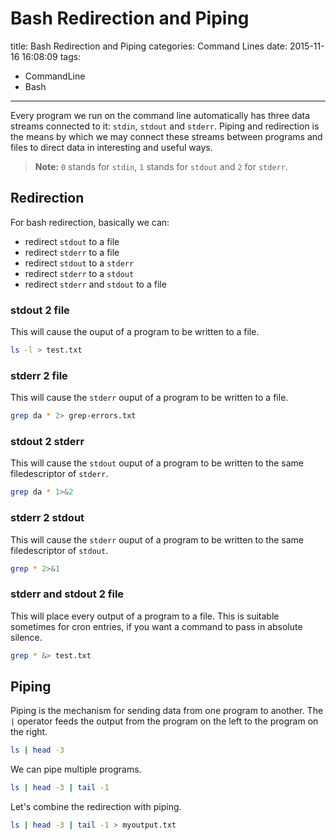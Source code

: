 # Bash Redirection and Piping

title: Bash Redirection and Piping
categories: Command Lines
date: 2015-11-16 16:08:09
tags:
- CommandLine
- Bash

---

Every program we run on the command line automatically has three data streams connected to it: `stdin`, `stdout` and `stderr`.  Piping and redirection is the means by which we may connect these streams between programs and files to direct data in interesting and useful ways.

<!--more-->

>**Note:** `0` stands for `stdin`, `1` stands for  `stdout` and `2` for `stderr`.

## Redirection
For bash redirection, basically we can:

- redirect `stdout` to a file
- redirect `stderr` to a file
- redirect `stdout` to a `stderr`
- redirect `stderr` to a `stdout`
- redirect `stderr` and `stdout` to a file

### stdout 2 file
This will cause the ouput of a program to be written to a file.
``` bash
ls -l > test.txt
```

### stderr 2 file
This will cause the `stderr` ouput of a program to be written to a file.
``` bash
grep da * 2> grep-errors.txt
```

### stdout 2 stderr
This will cause the `stdout` ouput of a program to be written to the same filedescriptor of `stderr`.
``` bash
grep da * 1>&2
```

### stderr 2 stdout
This will cause the `stderr` ouput of a program to be written to the same filedescriptor of `stdout`.
``` bash
grep * 2>&1
```

### stderr and stdout 2 file
This will place every output of a program to a file. This is suitable sometimes for cron entries, if you want a command to pass in absolute silence.
``` bash
grep * &> test.txt
```

## Piping
Piping is the mechanism for sending data from one program to another. The `|` operator feeds the output from the program on the left to the program on the right.
``` bash
ls | head -3
```
We can pipe multiple programs.
``` bash
ls | head -3 | tail -1
```
Let's combine the redirection with piping.
``` bash
ls | head -3 | tail -1 > myoutput.txt
```